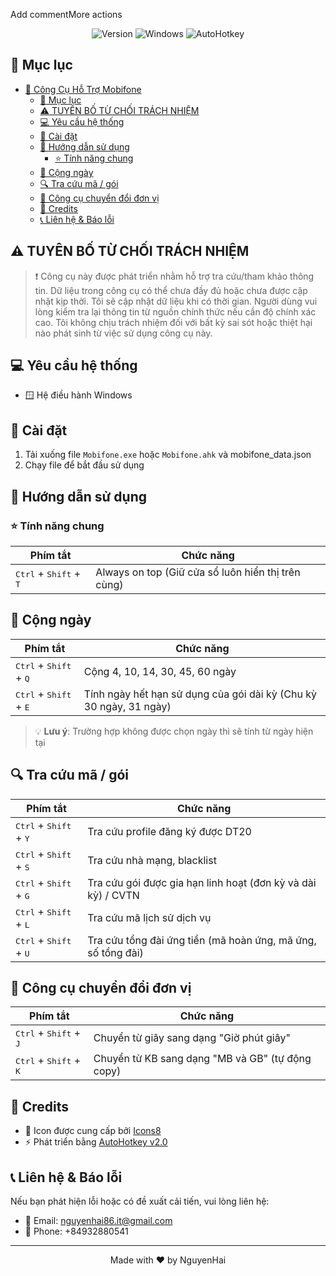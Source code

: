 Add commentMore actions

<div align="center">

![Version](https://img.shields.io/badge/version-2.0-blue.svg?cacheSeconds=2592000)
![Windows](https://img.shields.io/badge/Windows-0078D6?style=flat&logo=windows&logoColor=white)
![AutoHotkey](https://img.shields.io/badge/AutoHotkey-334455?style=flat&logo=autohotkey&logoColor=white)

</div>

## 📑 Mục lục

- [📱 Công Cụ Hỗ Trợ Mobifone](#-công-cụ-hỗ-trợ-mobifone)
  - [📑 Mục lục](#-mục-lục)
  - [⚠️ TUYÊN BỐ TỪ CHỐI TRÁCH NHIỆM](#️-tuyên-bố-từ-chối-trách-nhiệm)
  - [💻 Yêu cầu hệ thống](#-yêu-cầu-hệ-thống)
  - [🚀 Cài đặt](#-cài-đặt)
  - [📖 Hướng dẫn sử dụng](#-hướng-dẫn-sử-dụng)
    - [⭐ Tính năng chung](#-tính-năng-chung)
  - [📅 Cộng ngày](#-cộng-ngày)
  - [🔍 Tra cứu mã / gói](#-tra-cứu-mã--gói)
  - [🔄 Công cụ chuyển đổi đơn vị](#-công-cụ-chuyển-đổi-đơn-vị)
  - [🙏 Credits](#-credits)
  - [📞 Liên hệ \& Báo lỗi](#-liên-hệ--báo-lỗi)

## ⚠️ TUYÊN BỐ TỪ CHỐI TRÁCH NHIỆM

> ❗ Công cụ này được phát triển nhằm hỗ trợ tra cứu/tham khảo thông tin. Dữ liệu trong công cụ có thể chưa đầy đủ hoặc chưa được cập nhật kịp thời. Tôi sẽ cập nhật dữ liệu khi có thời gian. Người dùng vui lòng kiểm tra lại thông tin từ nguồn chính thức nếu cần độ chính xác cao. Tôi không chịu trách nhiệm đối với bất kỳ sai sót hoặc thiệt hại nào phát sinh từ việc sử dụng công cụ này.

## 💻 Yêu cầu hệ thống

- 🪟 Hệ điều hành Windows

## 🚀 Cài đặt

1. Tải xuống file `Mobifone.exe` hoặc `Mobifone.ahk` và mobifone_data.json
2. Chạy file để bắt đầu sử dụng

## 📖 Hướng dẫn sử dụng

### ⭐ Tính năng chung

| Phím tắt                                          | Chức năng                                          |
| ------------------------------------------------- | -------------------------------------------------- |
| <kbd>Ctrl</kbd> + <kbd>Shift</kbd> + <kbd>T</kbd> | Always on top (Giữ cửa sổ luôn hiển thị trên cùng) |

## 📅 Cộng ngày

| Phím tắt                                          | Chức năng                                                          |
| ------------------------------------------------- | ------------------------------------------------------------------ |
| <kbd>Ctrl</kbd> + <kbd>Shift</kbd> + <kbd>Q</kbd> | Cộng 4, 10, 14, 30, 45, 60 ngày                                    |
| <kbd>Ctrl</kbd> + <kbd>Shift</kbd> + <kbd>E</kbd> | Tính ngày hết hạn sử dụng của gói dài kỳ (Chu kỳ 30 ngày, 31 ngày) |

> 💡 **Lưu ý**: Trường hợp không được chọn ngày thì sẽ tính từ ngày hiện tại

## 🔍 Tra cứu mã / gói

| Phím tắt                                          | Chức năng                                                    |
| ------------------------------------------------- | ------------------------------------------------------------ |
| <kbd>Ctrl</kbd> + <kbd>Shift</kbd> + <kbd>Y</kbd> | Tra cứu profile đăng ký được DT20                            |
| <kbd>Ctrl</kbd> + <kbd>Shift</kbd> + <kbd>S</kbd> | Tra cứu nhà mạng, blacklist                                  |
| <kbd>Ctrl</kbd> + <kbd>Shift</kbd> + <kbd>G</kbd> | Tra cứu gói được gia hạn linh hoạt (đơn kỳ và dài kỳ) / CVTN |
| <kbd>Ctrl</kbd> + <kbd>Shift</kbd> + <kbd>L</kbd> | Tra cứu mã lịch sử dịch vụ                                   |
| <kbd>Ctrl</kbd> + <kbd>Shift</kbd> + <kbd>U</kbd> | Tra cứu tổng đài ứng tiền (mã hoàn ứng, mã ứng, số tổng đài) |

## 🔄 Công cụ chuyển đổi đơn vị

| Phím tắt                                          | Chức năng                                        |
| ------------------------------------------------- | ------------------------------------------------ |
| <kbd>Ctrl</kbd> + <kbd>Shift</kbd> + <kbd>J</kbd> | Chuyển từ giây sang dạng "Giờ phút giây"         |
| <kbd>Ctrl</kbd> + <kbd>Shift</kbd> + <kbd>K</kbd> | Chuyển từ KB sang dạng "MB và GB" (tự động copy) |


## 🙏 Credits

- 🎨 Icon được cung cấp bởi [Icons8](https://icons8.com)
- ⚡ Phát triển bằng [AutoHotkey v2.0](https://www.autohotkey.com)










## 📞 Liên hệ & Báo lỗi

Nếu bạn phát hiện lỗi hoặc có đề xuất cải tiến, vui lòng liên hệ:

- 📧 Email: nguyenhai86.it@gmail.com
- 📱 Phone: +84932880541

---

<div align="center">
Made with ❤️ by NguyenHai
</div>

